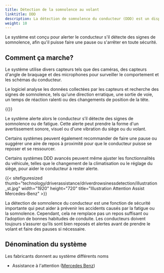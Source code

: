 ```yaml
---
title: Détection de la somnolence au volant
linktitle: DDD
description: La détection de somnolence du conducteur (DDD) est un dispositif de sécurité présent dans certains véhicules modernes qui utilise divers capteurs et algorithmes pour surveiller le niveau de vigilance du conducteur et détecter les signes de somnolence ou de fatigue.
weight: 10
---
```

<!-- markdownlint-disable MD033 -->

Le système est conçu pour alerter le conducteur s'il détecte des signes de somnolence, afin qu'il puisse faire une pause ou s'arrêter en toute sécurité.

## Comment ça marche?

Le système utilise divers capteurs tels que des caméras, des capteurs d'angle de braquage et des microphones pour surveiller le comportement et les schémas du conducteur.

Le logiciel analyse les données collectées par les capteurs et recherche des signes de somnolence, tels qu'une direction erratique, une sortie de voie, un temps de réaction ralenti ou des changements de position de la tête.

{{<evkxdisplayaddarticle />}}

Le système alerte alors le conducteur s’il détecte des signes de somnolence ou de fatigue. Cette alerte peut prendre la forme d'un avertissement sonore, visuel ou d'une vibration du siège ou du volant.

Certains systèmes peuvent également recommander de faire une pause ou suggérer une aire de repos à proximité pour que le conducteur puisse se reposer et se ressourcer.

Certains systèmes DDD avancés peuvent même ajuster les fonctionnalités du véhicule, telles que le changement de la climatisation ou le réglage du siège, pour aider le conducteur à rester alerte.

{{< sitefiguresized thumb="technology/driverassistance/driverdrowsinessdetection/illustration_st.jpg" width="1920" height="720" title="Illustration Attention Assist Mercedes-Benz" >}}

La détection de somnolence du conducteur est une fonction de sécurité importante qui peut aider à prévenir les accidents causés par la fatigue ou la somnolence. Cependant, cela ne remplace pas un repos suffisant ou l’adoption de bonnes habitudes de conduite. Les conducteurs doivent toujours s’assurer qu’ils sont bien reposés et alertes avant de prendre le volant et faire des pauses si nécessaire.

## Dénomination du système

Les fabricants donnent au système différents noms

- Assistance à l'attention ([Mercedes Benz](../../../models/mercedes/))
